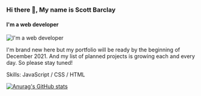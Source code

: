 ### Hi there 👋, My name is Scott Barclay
#### I'm a web developer
![I'm a web developer](https://pbs.twimg.com/profile_banners/1450531530942545923/1635192681/1500x500)

I'm brand new here but my portfolio will be ready by the beginning of December 2021. And my list of planned projects is growing each and every day. So please stay tuned! 

Skills: JavaScript / CSS / HTML







[![Anurag's GitHub stats](https://github-readme-stats.vercel.app/api?username=sbrcly)](https://github.com/anuraghazra/github-readme-stats)

